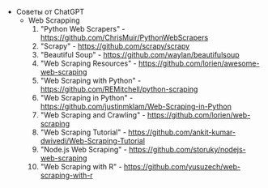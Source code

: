 - Советы от ChatGPT
	- Web Scrapping
		1. "Python Web Scrapers" - https://github.com/ChrisMuir/PythonWebScrapers
		2. "Scrapy" - https://github.com/scrapy/scrapy
		3. "Beautiful Soup" - https://github.com/waylan/beautifulsoup
		4. "Web Scraping Resources" - https://github.com/lorien/awesome-web-scraping
		5. "Web Scraping with Python" - https://github.com/REMitchell/python-scraping
		6. "Web Scraping in Python" - https://github.com/justinmklam/Web-Scraping-in-Python
		7. "Web Scraping and Crawling" - https://github.com/lorien/web-scraping
		8. "Web Scraping Tutorial" - https://github.com/ankit-kumar-dwivedi/Web-Scraping-Tutorial
		9. "Node.js Web Scraping" - https://github.com/storuky/nodejs-web-scraping
		10. "Web Scraping with R" - https://github.com/yusuzech/web-scraping-with-r
